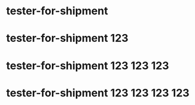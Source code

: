 # tester-for-shipment
# tester-for-shipment 123
# tester-for-shipment 123 123 123 
# tester-for-shipment 123 123 123 123 
